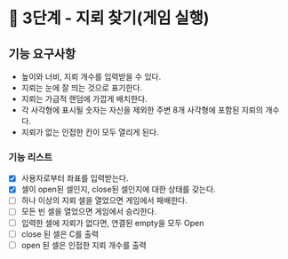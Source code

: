 # 🚀 3단계 - 지뢰 찾기(게임 실행)

## 기능 요구사항

- 높이와 너비, 지뢰 개수를 입력받을 수 있다.
- 지뢰는 눈에 잘 띄는 것으로 표기한다.
- 지뢰는 가급적 랜덤에 가깝게 배치한다.
- 각 사각형에 표시될 숫자는 자신을 제외한 주변 8개 사각형에 포함된 지뢰의 개수다.
- 지뢰가 없는 인접한 칸이 모두 열리게 된다.

### 기능 리스트

- [x] 사용자로부터 좌표를 입력받는다.
- [x] 셀이 open된 셀인지, close된 셀인지에 대한 상태를 갖는다.
- [ ] 하나 이상의 지뢰 셀을 열었으면 게임에서 패배한다.
- [ ] 모든 빈 셀을 열었으면 게임에서 승리한다.
- [ ] 입력한 셀에 지뢰가 없다면, 연결된 empty을 모두 Open
- [ ] close 된 셀은 C를 출력
- [ ] open 된 셀은 인접한 지뢰 개수를 출력
